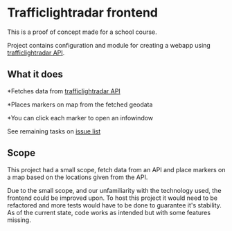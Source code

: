 # Trafficlightradar frontend

This is a proof of concept made for a school course.

Project contains configuration and module for creating a webapp using [trafficlightradar API](https://github.com/Dropa/trafficlightradar_api).


## What it does
*Fetches data from [trafficlightradar API](https://github.com/Dropa/trafficlightradar_api)

*Places markers on map from the fetched geodata

*You can click each marker to open an infowindow

See remaining tasks on [issue list](https://github.com/leflonen/geijjoo/issues)

## Scope
This project had a small scope, fetch data from an API and place markers on a map
based on the locations given from the API.

Due to the small scope, and our unfamiliarity with the technology used, the frontend could be improved upon.
To host this project it would need to be refactored and more tests would have to be done to guarantee it's stability. As of the current state, code works as intended but with some features missing.
